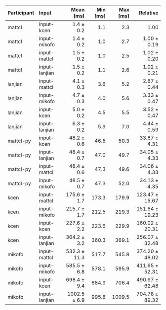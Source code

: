 | Participant | Input | Mean [ms] | Min [ms] | Max [ms] | Relative |
|:---|:---|---:|---:|---:|---:|
| mattcl | input-kcen | 1.4 ± 0.2 | 1.1 | 2.3 | 1.00 |
| mattcl | input-mikofo | 1.4 ± 0.2 | 1.0 | 2.7 | 1.00 ± 0.19 |
| mattcl | input-mattcl | 1.5 ± 0.2 | 1.0 | 2.5 | 1.02 ± 0.20 |
| mattcl | input-lanjian | 1.5 ± 0.2 | 1.1 | 2.6 | 1.02 ± 0.21 |
| lanjian | input-mattcl | 4.1 ± 0.3 | 3.6 | 5.2 | 2.87 ± 0.44 |
| lanjian | input-mikofo | 4.7 ± 0.3 | 4.0 | 5.6 | 3.33 ± 0.47 |
| lanjian | input-kcen | 5.0 ± 0.2 | 4.5 | 5.5 | 3.52 ± 0.47 |
| lanjian | input-lanjian | 6.3 ± 0.2 | 5.9 | 7.0 | 4.44 ± 0.59 |
| mattcl-py | input-kcen | 48.2 ± 0.6 | 46.5 | 50.3 | 33.87 ± 4.31 |
| mattcl-py | input-lanjian | 48.4 ± 0.7 | 47.0 | 49.7 | 34.05 ± 4.33 |
| mattcl-py | input-mattcl | 48.4 ± 0.6 | 47.3 | 49.6 | 34.06 ± 4.33 |
| mattcl-py | input-mikofo | 48.5 ± 0.7 | 47.3 | 52.0 | 34.13 ± 4.35 |
| kcen | input-mattcl | 175.6 ± 1.7 | 173.3 | 179.9 | 123.47 ± 15.67 |
| kcen | input-mikofo | 215.7 ± 1.7 | 212.5 | 219.3 | 151.64 ± 19.23 |
| kcen | input-kcen | 227.6 ± 2.2 | 223.6 | 229.9 | 160.02 ± 20.31 |
| kcen | input-lanjian | 364.2 ± 3.2 | 360.3 | 369.1 | 256.07 ± 32.48 |
| mikofo | input-mattcl | 532.3 ± 11.3 | 517.7 | 545.8 | 374.20 ± 48.02 |
| mikofo | input-mikofo | 585.5 ± 6.8 | 578.1 | 595.9 | 411.65 ± 52.31 |
| mikofo | input-kcen | 698.4 ± 9.4 | 684.9 | 706.4 | 490.97 ± 62.48 |
| mikofo | input-lanjian | 1002.5 ± 6.9 | 995.8 | 1009.5 | 704.78 ± 89.32 |
